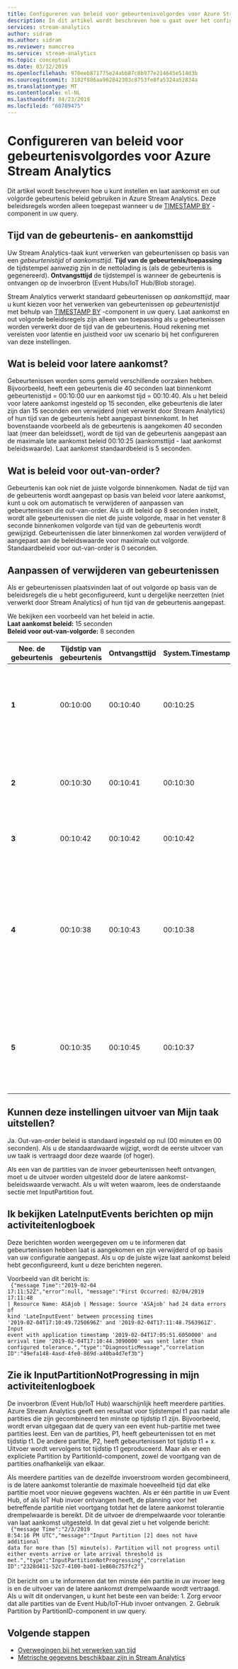 ```yaml
---
title: Configureren van beleid voor gebeurtenisvolgordes voor Azure Stream Analytics
description: In dit artikel wordt beschreven hoe u gaat over het configureren van instellingen ook rangschikken in Stream Analytics
services: stream-analytics
author: sidram
ms.author: sidram
ms.reviewer: mamccrea
ms.service: stream-analytics
ms.topic: conceptual
ms.date: 03/12/2019
ms.openlocfilehash: 970eeb871775e24abb87c8b977e214645e514d3b
ms.sourcegitcommit: 3102f886aa962842303c8753fe8fa5324a52834a
ms.translationtype: MT
ms.contentlocale: nl-NL
ms.lasthandoff: 04/23/2019
ms.locfileid: "60789475"
---
```

# <a name="configuring-event-ordering-policies-for-azure-stream-analytics"></a>Configureren van beleid voor gebeurtenisvolgordes voor Azure Stream Analytics

Dit artikel wordt beschreven hoe u kunt instellen en laat aankomst en out volgorde gebeurtenis beleid gebruiken in Azure Stream Analytics. Deze beleidsregels worden alleen toegepast wanneer u de [TIMESTAMP BY](https://docs.microsoft.com/stream-analytics-query/timestamp-by-azure-stream-analytics) -component in uw query.

## <a name="event-time-and-arrival-time"></a>Tijd van de gebeurtenis- en aankomsttijd

Uw Stream Analytics-taak kunt verwerken van gebeurtenissen op basis van een *gebeurtenistijd* of *aankomsttijd*. **Tijd van de gebeurtenis/toepassing** de tijdstempel aanwezig zijn in de nettolading is (als de gebeurtenis is gegenereerd). **Ontvangsttijd** de tijdstempel is wanneer de gebeurtenis is ontvangen op de invoerbron (Event Hubs/IoT Hub/Blob storage). 

Stream Analytics verwerkt standaard gebeurtenissen op *aankomsttijd*, maar u kunt kiezen voor het verwerken van gebeurtenissen op *gebeurtenistijd* met behulp van [TIMESTAMP BY](https://docs.microsoft.com/stream-analytics-query/timestamp-by-azure-stream-analytics) -component in uw query. Laat aankomst en out volgorde beleidsregels zijn alleen van toepassing als u gebeurtenissen worden verwerkt door de tijd van de gebeurtenis. Houd rekening met vereisten voor latentie en juistheid voor uw scenario bij het configureren van deze instellingen. 

## <a name="what-is-late-arrival-policy"></a>Wat is beleid voor latere aankomst?

Gebeurtenissen worden soms gemeld verschillende oorzaken hebben. Bijvoorbeeld, heeft een gebeurtenis die 40 seconden laat binnenkomt gebeurtenistijd = 00:10:00 uur en aankomst tijd = 00:10:40. Als u het beleid voor latere aankomst ingesteld op 15 seconden, elke gebeurtenis die later zijn dan 15 seconden een verwijderd (niet verwerkt door Stream Analytics) of hun tijd van de gebeurtenis hebt aangepast binnenkomt. In het bovenstaande voorbeeld als de gebeurtenis is aangekomen 40 seconden laat (meer dan beleidsset), wordt de tijd van de gebeurtenis aangepast aan de maximale late aankomst beleid 00:10:25 (aankomsttijd - laat aankomst beleidswaarde). Laat aankomst standaardbeleid is 5 seconden.

## <a name="what-is-out-of-order-policy"></a>Wat is beleid voor out-van-order? 

Gebeurtenis kan ook niet de juiste volgorde binnenkomen. Nadat de tijd van de gebeurtenis wordt aangepast op basis van beleid voor latere aankomst, kunt u ook om automatisch te verwijderen of aanpassen van gebeurtenissen die out-van-order. Als u dit beleid op 8 seconden instelt, wordt alle gebeurtenissen die niet de juiste volgorde, maar in het venster 8 seconde binnenkomen volgorde van tijd van de gebeurtenis wordt gewijzigd. Gebeurtenissen die later binnenkomen zal worden verwijderd of aangepast aan de beleidswaarde voor maximale out volgorde. Standaardbeleid voor out-van-order is 0 seconden. 

## <a name="adjust-or-drop-events"></a>Aanpassen of verwijderen van gebeurtenissen

Als er gebeurtenissen plaatsvinden laat of out volgorde op basis van de beleidsregels die u hebt geconfigureerd, kunt u dergelijke neerzetten (niet verwerkt door Stream Analytics) of hun tijd van de gebeurtenis aangepast.

We bekijken een voorbeeld van het beleid in actie.
<br> **Laat aankomst beleid:** 15 seconden
<br> **Beleid voor out-van-volgorde:** 8 seconden

| Nee. de gebeurtenis | Tijdstip van gebeurtenis | Ontvangsttijd | System.Timestamp | Uitleg |
| --- | --- | --- | --- | --- |
| **1** | 00:10:00  | 00:10:40  | 00:10:25  | Gebeurtenis laat en buiten tolerantieniveau is aangekomen. Tijd van de gebeurtenis wordt dus aangepast aan maximale laat aankomst tolerantie.  |
| **2** | 00:10:30 | 00:10:41  | 00:10:30  | Gebeurtenis is aangekomen laat maar binnen de toegestane niveau. Tijd van de gebeurtenis wordt dus niet ophalen aangepast.  |
| **3** | 00:10:42 | 00:10:42 | 00:10:42 | Gebeurtenissen ontvangen op tijd. Geen aanpassing die nodig zijn.  |
| **4** | 00:10:38  | 00:10:43  | 00:10:38 | Gebeurtenis is aangekomen out volgorde, maar binnen de tolerantie van 8 seconden. Tijd van de gebeurtenis wordt dus niet ophalen aangepast. Voor testdoeleinden analytics, wordt deze gebeurtenis worden beschouwd als het voorgaande gebeurtenisnummer 4.  |
| **5** | 00:10:35 | 00:10:45  | 00:10:37 | Gebeurtenis is aangekomen out volgorde en buiten tolerantie van 8 seconden. Tijd van de gebeurtenis wordt dus ingesteld op maximale tolerantie voor out-van-order. |

## <a name="can-these-settings-delay-output-of-my-job"></a>Kunnen deze instellingen uitvoer van Mijn taak uitstellen? 

Ja. Out-van-order beleid is standaard ingesteld op nul (00 minuten en 00 seconden). Als u de standaardwaarde wijzigt, wordt de eerste uitvoer van uw taak is vertraagd door deze waarde (of hoger). 

Als een van de partities van de invoer gebeurtenissen heeft ontvangen, moet u de uitvoer worden uitgesteld door de latere aankomst-beleidswaarde verwacht. Als u wilt weten waarom, lees de onderstaande sectie met InputPartition fout. 

## <a name="i-see-lateinputevents-messages-in-my-activity-log"></a>Ik bekijken LateInputEvents berichten op mijn activiteitenlogboek

Deze berichten worden weergegeven om u te informeren dat gebeurtenissen hebben laat is aangekomen en zijn verwijderd of op basis van uw configuratie aangepast. Als u op de juiste wijze laat aankomst beleid hebt geconfigureerd, kunt u deze berichten negeren. 

Voorbeeld van dit bericht is: <br>
<code>
{"message Time":"2019-02-04 17:11:52Z","error":null,
"message":"First Occurred: 02/04/2019 17:11:48 | Resource Name: ASAjob | Message: Source 'ASAjob' had 24 data errors of kind 'LateInputEvent' between processing times '2019-02-04T17:10:49.7250696Z' and '2019-02-04T17:11:48.7563961Z'. Input event with application timestamp '2019-02-04T17:05:51.6050000' and arrival time '2019-02-04T17:10:44.3090000' was sent later than configured tolerance.","type":"DiagnosticMessage","correlation ID":"49efa148-4asd-4fe0-869d-a40ba4d7ef3b"} 
</code>

## <a name="i-see-inputpartitionnotprogressing-in-my-activity-log"></a>Zie ik InputPartitionNotProgressing in mijn activiteitenlogboek

De invoerbron (Event Hub/IoT Hub) waarschijnlijk heeft meerdere partities. Azure Stream Analytics geeft een resultaat voor tijdstempel t1 pas nadat alle partities die zijn gecombineerd ten minste op tijdstip t1 zijn. Bijvoorbeeld, wordt ervan uitgegaan dat de query van een event hub-partitie met twee partities leest. Een van de partities, P1, heeft gebeurtenissen tot en met tijdstip t1. De andere partitie, P2, heeft gebeurtenissen tot tijdstip t1 + x. Uitvoer wordt vervolgens tot tijdstip t1 geproduceerd. Maar als er een expliciete Partition by PartitionId-component, zowel de voortgang van de partities onafhankelijk van elkaar. 

Als meerdere partities van de dezelfde invoerstroom worden gecombineerd, is de latere aankomst tolerantie de maximale hoeveelheid tijd dat elke partitie moet voor nieuwe gegevens wachten. Als er één partitie in uw Event Hub, of als IoT Hub invoer ontvangen heeft, de planning voor het betreffende partitie niet voortgang totdat het de latere aankomst tolerantie drempelwaarde is bereikt. Dit de uitvoer de drempelwaarde voor tolerantie van laat aankomst uitgesteld. In dat geval ziet u het volgende bericht:
<br><code>
{"message Time":"2/3/2019 8:54:16 PM UTC","message":"Input Partition [2] does not have additional data for more than [5] minute(s). Partition will not progress until either events arrive or late arrival threshold is met.","type":"InputPartitionNotProgressing","correlation ID":"2328d411-52c7-4100-ba01-1e860c757fc2"} 
</code><br><br>
Dit bericht om u te informeren dat ten minste één partitie in uw invoer leeg is en de uitvoer van de latere aankomst drempelwaarde wordt vertraagd. Als u wilt dit ondervangen, u kunt het beste een van beide: 1. Zorg ervoor dat alle partities van de Event Hub/IoT-Hub invoer ontvangen. 2. Gebruik Partition by PartitionID-component in uw query. 

## <a name="next-steps"></a>Volgende stappen
* [Overwegingen bij het verwerken van tijd](stream-analytics-time-handling.md)
* [Metrische gegevens beschikbaar zijn in Stream Analytics](https://docs.microsoft.com/azure/stream-analytics/stream-analytics-monitoring#metrics-available-for-stream-analytics)

